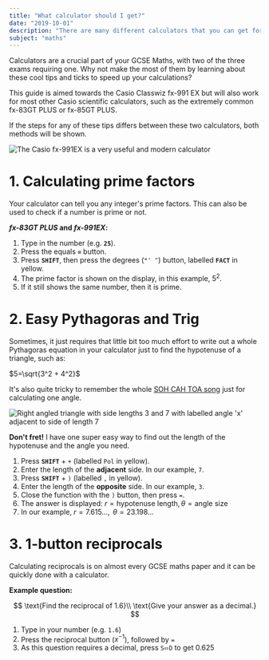 ```yaml
---
title: "What calculator should I get?"
date: "2019-10-01"
description: "There are many different calculators that you can get for your GCSE Maths exams but there are also some important regulations that you have to be aware of."
subject: "maths"
---
```


Calculators are a crucial part of your GCSE Maths, with two of the three exams requiring one. Why not make the most of them by learning about these cool tips and ticks to speed up your calculations?

This guide is aimed towards the Casio Classwiz fx-991 EX but will also work for most other Casio scientific calculators, such as the extremely common fx-83GT PLUS or fx-85GT PLUS.

If the steps for any of these tips differs between these two calculators, both methods will be shown.

![The Casio fx-991EX is a very useful and modern calculator](articles/fx-991ex.png)

# 1. Calculating prime factors

Your calculator can tell you any integer's prime factors. This can also be used to check if a number is prime or not.

**_fx-83GT PLUS_ and _fx-991EX_:**

1.  Type in the number (e.g. **`25`**).
2.  Press the equals **`=`** button.
3.  Press **`SHIFT`**, then press the degrees (**`°′ ″`**) button, labelled **`FACT`** in yellow.
4.  The prime factor is shown on the display, in this example, $5^2$.
5.  If it still shows the same number, then it is prime.

# 2. Easy Pythagoras and Trig

Sometimes, it just requires that little bit too much effort to write out a whole Pythagoras equation in your calculator just to find the hypotenuse of a triangle, such as:

$5=\sqrt{3^2 + 4^2}$

It's also quite tricky to remember the whole [SOH CAH TOA song](https://www.youtube.com/watch?v=PIWJo5uK3Fo) just for calculating one angle.

![Right angled triangle with side lengths 3 and 7 with labelled angle 'x' adjacent to side of length 7](articles/exmaple-right-triangle.png)

**Don't fret!** I have one super easy way to find out the length of the hypotenuse and the angle you need.

1. Press **`SHIFT`** + `+` (labelled `Pol` in yellow).
2. Enter the length of the **adjacent** side. In our example, `7`.
3. Press **`SHIFT`** + `)` (labelled `,` in yellow).
4. Enter the length of the **opposite** side. In our example, `3`.
5. Close the function with the `)` button, then press `=`.
6. The answer is displayed: $r=\text{hypotenuse length}, \theta=\text{angle size}$
7. In our example, $r=7.615...,\text{ }\theta=23.198...$

# 3. 1-button reciprocals

Calculating reciprocals is on almost every GCSE maths paper and it can be quickly done with a calculator.

**Example question:**

$$
\text{Find the reciprocal of 1.6}\\
\text{Give your answer as a decimal.}
$$

1. Type in your number (e.g. `1.6`)
2. Press the reciprocal button ($x^{-1}$), followed by `=`
3. As this question requires a decimal, press `S⬄D` to get $0.625$

